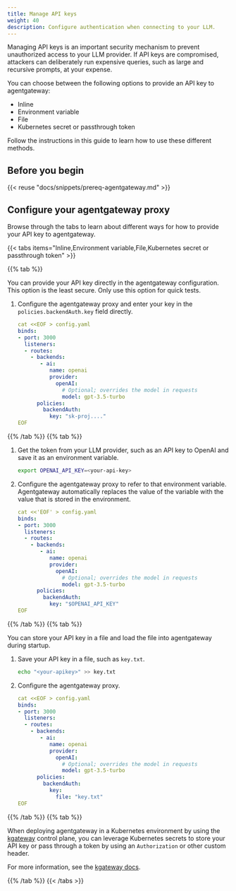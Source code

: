 ```yaml
---
title: Manage API keys
weight: 40
description: Configure authentication when connecting to your LLM. 
---
```


Managing API keys is an important security mechanism to prevent unauthorized access to your LLM provider. If API keys are compromised, attackers can deliberately run expensive queries, such as large and recursive prompts, at your expense. 

You can choose between the following options to provide an API key to agentgateway: 
* Inline
* Environment variable
* File
* Kubernetes secret or passthrough token

Follow the instructions in this guide to learn how to use these different methods. 

## Before you begin

{{< reuse "docs/snippets/prereq-agentgateway.md" >}}

## Configure your agentgateway proxy

Browse through the tabs to learn about different ways for how to provide your API key to agentgateway. 

{{< tabs items="Inline,Environment variable,File,Kubernetes secret or passthrough token" >}}

{{% tab %}}

You can provide your API key directly in the agentgateway configuration. This option is the least secure. Only use this option for quick tests.

1. Configure the agentgateway proxy and enter your key in the `policies.backendAuth.key` field directly. 
   ```yaml
   cat <<EOF > config.yaml
   binds:
   - port: 3000
     listeners:
     - routes:
       - backends:
          - ai:
             name: openai
             provider:
               openAI:
                 # Optional; overrides the model in requests
                 model: gpt-3.5-turbo
         policies:
           backendAuth:
             key: "sk-proj...."
   EOF
   ```

{{% /tab %}}
{{% tab %}}

1. Get the token from your LLM provider, such as an API key to OpenAI and save it as an environment variable.
   ```sh
   export OPENAI_API_KEY=<your-api-key>
   ```

2. Configure the agentgateway proxy to refer to that environment variable. Agentgateway automatically replaces the value of the variable with the value that is stored in the environment. 
   ```yaml
   cat <<'EOF' > config.yaml
   binds:
   - port: 3000
     listeners:
     - routes:
       - backends:
          - ai:
             name: openai
             provider:
               openAI:
                 # Optional; overrides the model in requests
                 model: gpt-3.5-turbo
         policies:
           backendAuth:
             key: "$OPENAI_API_KEY"
   EOF
   ```
   
{{% /tab %}}
{{% tab %}}

You can store your API key in a file and load the file into agentgateway during startup. 

1. Save your API key in a file, such as `key.txt`. 
   ```sh
   echo "<your-apikey>" >> key.txt
   ```

2. Configure the agentgateway proxy. 
   ```yaml
   cat <<EOF > config.yaml
   binds:
   - port: 3000
     listeners:
     - routes:
       - backends:
          - ai:
             name: openai
             provider:
               openAI:
                 # Optional; overrides the model in requests
                 model: gpt-3.5-turbo
         policies:
           backendAuth:
             key: 
               file: "key.txt"
   EOF
   ```
{{% /tab %}}
{{% tab %}}

When deploying agentgateway in a Kubernetes environment by using the [kgateway](https://kgateway.dev/) control plane, you can leverage Kubernetes secrets to store your API key or pass through a token by using an `Authorization` or other custom header. 

For more information, see the [kgateway docs](https://kgateway.dev/docs/ai/auth/). 

{{% /tab %}}
{{< /tabs >}}